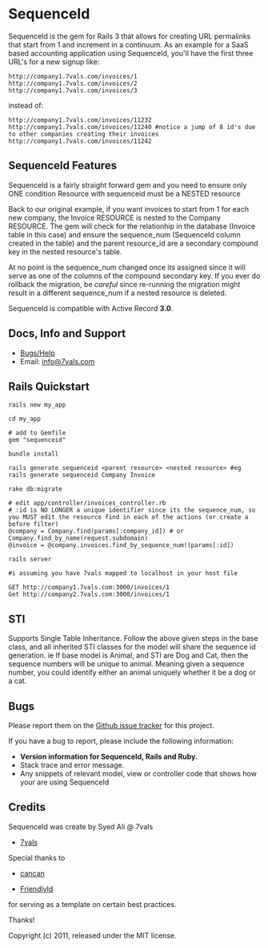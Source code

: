 # SequenceId

SequenceId is the gem for Rails 3 that allows for creating URL permalinks that start from 1 and increment in a continuum. 
As an example for a SaaS based accounting application using SequenceId, you'll have the first three URL's for a new signup like:

    http://company1.7vals.com/invoices/1
    http://company1.7vals.com/invoices/2
    http://company1.7vals.com/invoices/3

instead of:

    http://company1.7vals.com/invoices/11232
    http://company1.7vals.com/invoices/11240 #notice a jump of 8 id's due to other companies creating their invoices
    http://company1.7vals.com/invoices/11242

## SequenceId Features

SequenceId is a fairly straight forward gem and you need to ensure only ONE condition
    Resource with sequenceid must be a NESTED resource

Back to our original example, if you want invoices to start from 1 for each new company, the Invoice RESOURCE is nested to the Company RESOURCE. The gem will check for the relationhip in the database (Invoice table in this case) and ensure the sequence_num (SequenceId column created in the table)  and the parent resource_id are a secondary compound key in the nested resource's table. 

At no point is the sequence_num changed once its assigned since it will serve as one of the columns of the compound secondary key. If you ever do rollback the migration, be *careful* since re-running the migration might result in a different sequence_num if a nested resource is deleted.

SequenceId is compatible with Active Record  **3.0**.

## Docs, Info and Support

* [Bugs/Help](https://groups.google.com/group/sequenceid)
* Email: info@7vals.com 

## Rails Quickstart

    rails new my_app

    cd my_app

    # add to Gemfile
    gem "sequenceid"

    bundle install

    rails generate sequenceid <parent resource> <nested resource> #eg rails generate sequenceid Company Invoice 

    rake db:migrate

    # edit app/controller/invoices_controller.rb
    # :id is NO LONGER a unique identifier since its the sequence_num, so you MUST edit the resource find in each of the actions (or create a before filter)
    @company = Company.find(params[:company_id]) # or Company.find_by_name(request.subdomain)
    @invoice = @company.invoices.find_by_sequence_num!(params[:id])

    rails server

    #i assuming you have 7vals mapped to localhost in your host file

    GET http://company1.7vals.com:3000/invoices/1
    Get http://company2.7vals.com:3000/invoices/1

## STI
Supports Single Table Inheritance. Follow the above given steps in the base class, and all inherited STI classes for the model will share the sequence id generation.
ie If base model is Animal, and STI are Dog and Cat, then the sequence numbers will be unique to animal. Meaning given a sequence number, you could identify either
an animal uniquely whether it be a dog or a cat.

## Bugs

Please report them on the [Github issue tracker](http://github.com/alisyed/sequenceid/issues)
for this project.

If you have a bug to report, please include the following information:

* **Version information for SequenceId, Rails and Ruby.**
* Stack trace and error message.
* Any snippets of relevant model, view or controller code that shows how your
  are using SequenceId

## Credits

SequenceId was create by Syed Ali @ 7vals 

*   [7vals](http://www.7vals.com)

Special thanks to

*   [cancan](https://github.com/ryanb/cancan)

*   [FriendlyId](https://github.com/norman/friendly_id)

for serving as a template on certain best practices.

Thanks!

Copyright (c) 2011, released under the MIT license.
